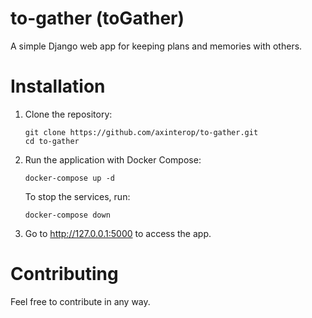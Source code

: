 # to-gather (toGather)

A simple Django web app for keeping plans and memories with others.

# Installation

1. Clone the repository:

    ```
    git clone https://github.com/axinterop/to-gather.git
    cd to-gather
    ```

2. Run the application with Docker Compose:

    ```
    docker-compose up -d
    ```

    To stop the services, run:

    ```
    docker-compose down
    ```

3. Go to http://127.0.0.1:5000 to access the app.

# Contributing

Feel free to contribute in any way.

